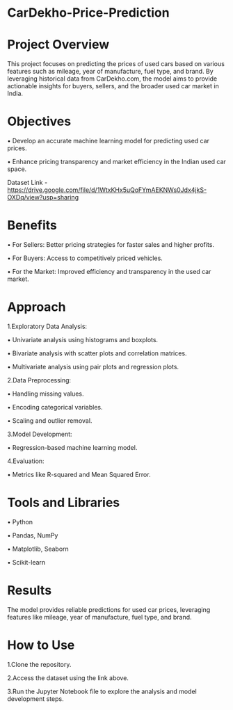 # CarDekho-Price-Prediction

# Project Overview
This project focuses on predicting the prices of used cars based on various features such as mileage, year of manufacture, fuel type, and brand. By leveraging historical data from CarDekho.com, the model aims to provide actionable insights for buyers, sellers, and the broader used car market in India.

# Objectives

• Develop an accurate machine learning model for predicting used car prices.

• Enhance pricing transparency and market efficiency in the Indian used car space.

Dataset Link - https://drive.google.com/file/d/1WtxKHx5uQoFYmAEKNWs0Jdx4jkS-OXDq/view?usp=sharing

# Benefits

• For Sellers: Better pricing strategies for faster sales and higher profits.

• For Buyers: Access to competitively priced vehicles.

• For the Market: Improved efficiency and transparency in the used car market.

# Approach

1.Exploratory Data Analysis:

• Univariate analysis using histograms and boxplots.

• Bivariate analysis with scatter plots and correlation matrices.

• Multivariate analysis using pair plots and regression plots.

2.Data Preprocessing:

• Handling missing values.

• Encoding categorical variables.

• Scaling and outlier removal.

3.Model Development:

• Regression-based machine learning model.

4.Evaluation:

• Metrics like R-squared and Mean Squared Error.

# Tools and Libraries

• Python

• Pandas, NumPy

• Matplotlib, Seaborn

• Scikit-learn

# Results

The model provides reliable predictions for used car prices, leveraging features like mileage, year of manufacture, fuel type, and brand.

# How to Use

1.Clone the repository.

2.Access the dataset using the link above.

3.Run the Jupyter Notebook file to explore the analysis and model development steps.

